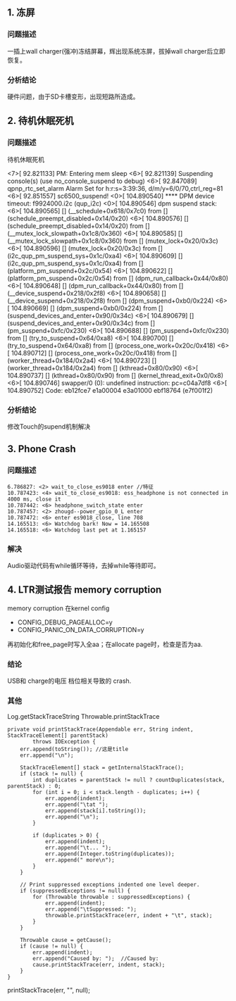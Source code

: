 ## 1. 冻屏

### 问题描述

 一插上wall charger(强冲)冻结屏幕，辉出现系统冻屏，拔掉wall charger后立即恢复。

### 分析结论

硬件问题，由于SD卡槽变形，出现短路所造成。

## 2. 待机休眠死机

### 问题描述

待机休眠死机


<7>[ 92.821133] PM: Entering mem sleep
<6>[ 92.821139] Suspending console(s) (use no_console_suspend to debug)
<6>[ 92.847089] qpnp_rtc_set_alarm Alarm Set for h:r:s=3:39:36, d/m/y=6/0/70,ctrl_reg=81
<6>[ 92.851557] sc6500_suspend!
<0>[ 104.890540] **** DPM device timeout: f9924000.i2c (qup_i2c)
<0>[ 104.890546] dpm suspend stack:
<6>[ 104.890565] [<c0977be0>] (__schedule+0x618/0x7c0) from [<c0978158>] (schedule_preempt_disabled+0x14/0x20)
<6>[ 104.890576] [<c0978158>] (schedule_preempt_disabled+0x14/0x20) from [<c0976a5c>] (__mutex_lock_slowpath+0x1c8/0x360)
<6>[ 104.890585] [<c0976a5c>] (__mutex_lock_slowpath+0x1c8/0x360) from [<c0976c14>] (mutex_lock+0x20/0x3c)
<6>[ 104.890596] [<c0976c14>] (mutex_lock+0x20/0x3c) from [<c05cb654>] (i2c_qup_pm_suspend_sys+0x1c/0xa4)
<6>[ 104.890609] [<c05cb654>] (i2c_qup_pm_suspend_sys+0x1c/0xa4) from [<c04a36fc>] (platform_pm_suspend+0x2c/0x54)
<6>[ 104.890622] [<c04a36fc>] (platform_pm_suspend+0x2c/0x54) from [<c04a7a84>] (dpm_run_callback+0x44/0x80)
<6>[ 104.890648] [<c04a7a84>] (dpm_run_callback+0x44/0x80) from [<c04a7cd8>] (__device_suspend+0x218/0x2f8)
<6>[ 104.890658] [<c04a7cd8>] (__device_suspend+0x218/0x2f8) from [<c04a9258>] (dpm_suspend+0xb0/0x224)
<6>[ 104.890669] [<c04a9258>] (dpm_suspend+0xb0/0x224) from [<c01d4ae4>] (suspend_devices_and_enter+0x90/0x34c)
<6>[ 104.890679] [<c01d4ae4>] (suspend_devices_and_enter+0x90/0x34c) from [<c01d4e9c>] (pm_suspend+0xfc/0x230)
<6>[ 104.890688] [<c01d4e9c>] (pm_suspend+0xfc/0x230) from [<c01d5064>] (try_to_suspend+0x64/0xa8)
<6>[ 104.890700] [<c01d5064>] (try_to_suspend+0x64/0xa8) from [<c01b11d4>] (process_one_work+0x20c/0x418)
<6>[ 104.890712] [<c01b11d4>] (process_one_work+0x20c/0x418) from [<c01b1590>] (worker_thread+0x184/0x2a4)
<6>[ 104.890723] [<c01b1590>] (worker_thread+0x184/0x2a4) from [<c01b5c6c>] (kthread+0x80/0x90)
<6>[ 104.890737] [<c01b5c6c>] (kthread+0x80/0x90) from [<c0106c24>] (kernel_thread_exit+0x0/0x8)
<6>[ 104.890746] swapper/0 (0): undefined instruction: pc=c04a7df8
<6>[ 104.890752] Code: eb12fce7 e1a00004 e3a01000 ebf18764 (e7f001f2)

### 分析结论

修改Touch的supend机制解决


## 3. Phone Crash

### 问题描述

    6.786827: <2> wait_to_close_es9018 enter //特征
    10.787423: <4> wait_to_close_es9018: ess_headphone is not connected in 4000 ms, close it
    10.787442: <6> headphone_switch_state enter
    10.787457: <2> zhougd--power_gpio_0_L enter
    10.787472: <6> enter es9018_close, line 708
    14.165513: <6> Watchdog bark! Now = 14.165508
    14.165518: <6> Watchdog last pet at 1.165157

### 解决

Audio驱动代码有while循环等待，去掉while等待即可。

## 4. LTR测试报告 memory corruption

 memory corruption 在kernel config

- CONFIG_DEBUG_PAGEALLOC=y
- CONFIG_PANIC_ON_DATA_CORRUPTION=y

再初始化和free_page时写入全aa；在allocate page时，检查是否为aa.

### 结论

USB和 charge的电压 档位相关导致的 crash.


### 其他

Log.getStackTraceString
    Throwable.printStackTrace

    private void printStackTrace(Appendable err, String indent, StackTraceElement[] parentStack)
            throws IOException {
        err.append(toString()); //这是title
        err.append("\n");

        StackTraceElement[] stack = getInternalStackTrace();
        if (stack != null) {
            int duplicates = parentStack != null ? countDuplicates(stack, parentStack) : 0;
            for (int i = 0; i < stack.length - duplicates; i++) {
                err.append(indent);
                err.append("\tat ");
                err.append(stack[i].toString());
                err.append("\n");
            }

            if (duplicates > 0) {
                err.append(indent);
                err.append("\t... ");
                err.append(Integer.toString(duplicates));
                err.append(" more\n");
            }
        }

        // Print suppressed exceptions indented one level deeper.
        if (suppressedExceptions != null) {
            for (Throwable throwable : suppressedExceptions) {
                err.append(indent);
                err.append("\tSuppressed: ");
                throwable.printStackTrace(err, indent + "\t", stack);
            }
        }

        Throwable cause = getCause();
        if (cause != null) {
            err.append(indent);
            err.append("Caused by: ");  //Caused by:
            cause.printStackTrace(err, indent, stack);
        }
    }

printStackTrace(err, "", null);

